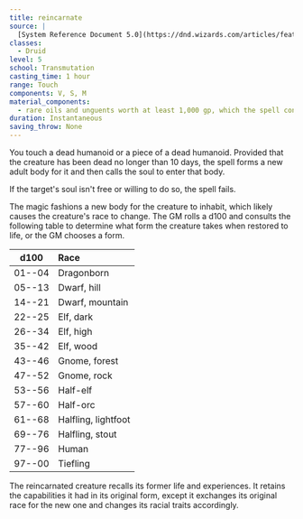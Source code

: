 ```yaml
---
title: reincarnate
source: |
  [System Reference Document 5.0](https://dnd.wizards.com/articles/features/systems-reference-document-srd)
classes:
  - Druid
level: 5
school: Transmutation
casting_time: 1 hour
range: Touch
components: V, S, M
material_components:
  - rare oils and unguents worth at least 1,000 gp, which the spell consumes
duration: Instantaneous
saving_throw: None
---
```


You touch a dead humanoid or a piece of a dead humanoid. Provided that the creature has been dead no longer than 10 days, the spell forms a new adult body for it and then calls the soul to enter that body.

If the target's soul isn't free or willing to do so, the spell fails.

The magic fashions a new body for the creature to inhabit, which likely causes the creature's race to change. The GM rolls a d100 and consults the following table to determine what form the creature takes when restored to life, or the GM chooses a form.

|  d100  | Race                |
|:------:|:--------------------|
| 01--04 | Dragonborn          |
| 05--13 | Dwarf, hill         |
| 14--21 | Dwarf, mountain     |
| 22--25 | Elf, dark           |
| 26--34 | Elf, high           |
| 35--42 | Elf, wood           |
| 43--46 | Gnome, forest       |
| 47--52 | Gnome, rock         |
| 53--56 | Half-elf            |
| 57--60 | Half-orc            |
| 61--68 | Halfling, lightfoot |
| 69--76 | Halfling, stout     |
| 77--96 | Human               |
| 97--00 | Tiefling            |

The reincarnated creature recalls its former life and experiences. It retains the capabilities it had in its original form, except it exchanges its original race for the new one and changes its racial traits accordingly.
